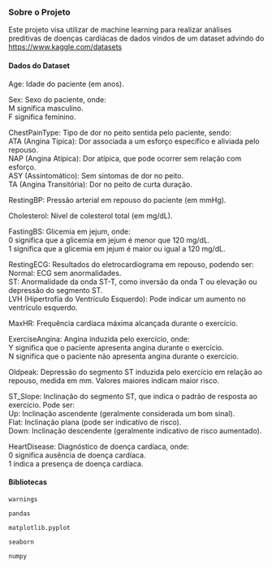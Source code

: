 ### Sobre o Projeto

Este projeto visa utilizar de machine learning para realizar análises preditivas de doenças cardiácas de dados vindos de um dataset advindo do https://www.kaggle.com/datasets

#### Dados do Dataset
Age: Idade do paciente (em anos).

Sex: Sexo do paciente, onde:</br>
M significa masculino.</br>
F significa feminino.</br>

ChestPainType: Tipo de dor no peito sentida pelo paciente, sendo:</br>
ATA (Angina Típica): Dor associada a um esforço específico e aliviada pelo repouso.</br>
NAP (Angina Atípica): Dor atípica, que pode ocorrer sem relação com esforço.</br>
ASY (Assintomático): Sem sintomas de dor no peito.</br>
TA (Angina Transitória): Dor no peito de curta duração.

RestingBP: Pressão arterial em repouso do paciente (em mmHg).</br>

Cholesterol: Nível de colesterol total (em mg/dL).</br>

FastingBS: Glicemia em jejum, onde:</br>
0 significa que a glicemia em jejum é menor que 120 mg/dL.</br>
1 significa que a glicemia em jejum é maior ou igual a 120 mg/dL.</br>

RestingECG: Resultados do eletrocardiograma em repouso, podendo ser:</br>
Normal: ECG sem anormalidades.</br>
ST: Anormalidade da onda ST-T, como inversão da onda T ou elevação ou depressão do segmento ST.</br>
LVH (Hipertrofia do Ventrículo Esquerdo): Pode indicar um aumento no ventrículo esquerdo.</br>

MaxHR: Frequência cardíaca máxima alcançada durante o exercício.</br>

ExerciseAngina: Angina induzida pelo exercício, onde:</br>
Y significa que o paciente apresenta angina durante o exercício.</br>
N significa que o paciente não apresenta angina durante o exercício.</br>

Oldpeak: Depressão do segmento ST induzida pelo exercício em relação ao repouso, medida em mm. Valores maiores indicam maior risco.</br>

ST_Slope: Inclinação do segmento ST, que indica o padrão de resposta ao exercício. Pode ser:</br>
Up: Inclinação ascendente (geralmente considerada um bom sinal).</br>
Flat: Inclinação plana (pode ser indicativo de risco).</br>
Down: Inclinação descendente (geralmente indicativo de risco aumentado).</br>

HeartDisease: Diagnóstico de doença cardíaca, onde:</br>
0 significa ausência de doença cardíaca.</br>
1 indica a presença de doença cardíaca.</br>

#### Bibliotecas
```
warnings
```
```
pandas  
```
```
matplotlib.pyplot  
```
```
seaborn  
```
```
numpy
```